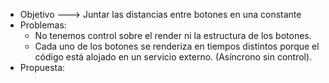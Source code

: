 
- Objetivo ---> Juntar las distancias entre botones en una constante
- Problemas:
	- No tenemos control sobre el render ni la estructura de los botones.
	- Cada uno de los botones se renderiza en tiempos distintos porque el código está alojado en un servicio externo. (Asíncrono sin control).
- Propuesta: 